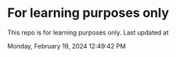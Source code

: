 # For learning purposes only
This repo is for learning purposes only.
Last updated at

Monday, February 19, 2024 12:49:42 PM

